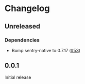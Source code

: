 # Changelog

## Unreleased


### Dependencies

- Bump sentry-native to 0.7.17 ([#53](https://github.com/getsentry/sentry-godot/pull/53))


## 0.0.1

Initial release
